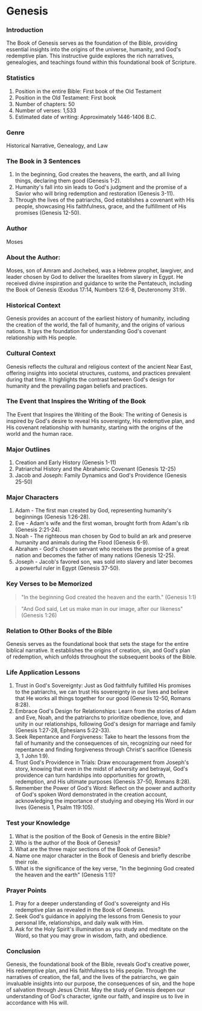 # Genesis

### Introduction

The Book of Genesis serves as the foundation of the Bible, providing essential insights into the origins of the universe, humanity, and God's redemptive plan. This instructive guide explores the rich narratives, genealogies, and teachings found within this foundational book of Scripture.

### Statistics

1. Position in the entire Bible: First book of the Old Testament
2. Position in the Old Testament: First book
3. Number of chapters: 50
4. Number of verses: 1,533
5. Estimated date of writing: Approximately 1446-1406 B.C.

### Genre

Historical Narrative, Genealogy, and Law

### The Book in 3 Sentences

1. In the beginning, God creates the heavens, the earth, and all living things, declaring them good (Genesis 1-2).
2. Humanity's fall into sin leads to God's judgment and the promise of a Savior who will bring redemption and restoration (Genesis 3-11).
3. Through the lives of the patriarchs, God establishes a covenant with His people, showcasing His faithfulness, grace, and the fulfillment of His promises (Genesis 12-50).

### Author

Moses

### About the Author:&#x20;

Moses, son of Amram and Jochebed, was a Hebrew prophet, lawgiver, and leader chosen by God to deliver the Israelites from slavery in Egypt. He received divine inspiration and guidance to write the Pentateuch, including the Book of Genesis (Exodus 17:14, Numbers 12:6-8, Deuteronomy 31:9).

### Historical Context

Genesis provides an account of the earliest history of humanity, including the creation of the world, the fall of humanity, and the origins of various nations. It lays the foundation for understanding God's covenant relationship with His people.

### Cultural Context

Genesis reflects the cultural and religious context of the ancient Near East, offering insights into societal structures, customs, and practices prevalent during that time. It highlights the contrast between God's design for humanity and the prevailing pagan beliefs and practices.

### The Event that Inspires the Writing of the Book

The Event that Inspires the Writing of the Book: The writing of Genesis is inspired by God's desire to reveal His sovereignty, His redemptive plan, and His covenant relationship with humanity, starting with the origins of the world and the human race.

### Major Outlines

1. Creation and Early History (Genesis 1-11)
2. Patriarchal History and the Abrahamic Covenant (Genesis 12-25)
3. Jacob and Joseph: Family Dynamics and God's Providence (Genesis 25-50)

### Major Characters

1. Adam - The first man created by God, representing humanity's beginnings (Genesis 1:26-28).
2. Eve - Adam's wife and the first woman, brought forth from Adam's rib (Genesis 2:21-24).
3. Noah - The righteous man chosen by God to build an ark and preserve humanity and animals during the Flood (Genesis 6-9).
4. Abraham - God's chosen servant who receives the promise of a great nation and becomes the father of many nations (Genesis 12-25).
5. Joseph - Jacob's favored son, was sold into slavery and later becomes a powerful ruler in Egypt (Genesis 37-50).

### Key Verses to be Memorized

> "In the beginning God created the heaven and the earth." (Genesis 1:1)

> "And God said, Let us make man in our image, after our likeness" (Genesis 1:26)

### Relation to Other Books of the Bible

Genesis serves as the foundational book that sets the stage for the entire biblical narrative. It establishes the origins of creation, sin, and God's plan of redemption, which unfolds throughout the subsequent books of the Bible.

### Life Application Lessons

1. Trust in God's Sovereignty: Just as God faithfully fulfilled His promises to the patriarchs, we can trust His sovereignty in our lives and believe that He works all things together for our good (Genesis 12-50, Romans 8:28).
2. Embrace God's Design for Relationships: Learn from the stories of Adam and Eve, Noah, and the patriarchs to prioritize obedience, love, and unity in our relationships, following God's design for marriage and family (Genesis 1:27-28, Ephesians 5:22-33).
3. Seek Repentance and Forgiveness: Take to heart the lessons from the fall of humanity and the consequences of sin, recognizing our need for repentance and finding forgiveness through Christ's sacrifice (Genesis 3, 1 John 1:9).
4. Trust God's Providence in Trials: Draw encouragement from Joseph's story, knowing that even in the midst of adversity and betrayal, God's providence can turn hardships into opportunities for growth, redemption, and His ultimate purposes (Genesis 37-50, Romans 8:28).
5. Remember the Power of God's Word: Reflect on the power and authority of God's spoken Word demonstrated in the creation account, acknowledging the importance of studying and obeying His Word in our lives (Genesis 1, Psalm 119:105).

### Test your Knowledge

1. What is the position of the Book of Genesis in the entire Bible?
2. Who is the author of the Book of Genesis?
3. What are the three major sections of the Book of Genesis?
4. Name one major character in the Book of Genesis and briefly describe their role.
5. What is the significance of the key verse, "In the beginning God created the heaven and the earth" (Genesis 1:1)?

### Prayer Points

1. Pray for a deeper understanding of God's sovereignty and His redemptive plan as revealed in the Book of Genesis.
2. Seek God's guidance in applying the lessons from Genesis to your personal life, relationships, and daily walk with Him.
3. Ask for the Holy Spirit's illumination as you study and meditate on the Word, so that you may grow in wisdom, faith, and obedience.

### Conclusion

Genesis, the foundational book of the Bible, reveals God's creative power, His redemptive plan, and His faithfulness to His people. Through the narratives of creation, the fall, and the lives of the patriarchs, we gain invaluable insights into our purpose, the consequences of sin, and the hope of salvation through Jesus Christ. May the study of Genesis deepen our understanding of God's character, ignite our faith, and inspire us to live in accordance with His will.
